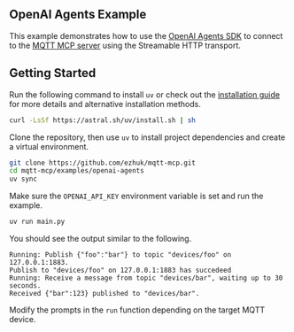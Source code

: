 ## OpenAI Agents Example

This example demonstrates how to use the [OpenAI Agents SDK](https://github.com/openai/openai-agents-python) to connect to the [MQTT MCP server](https://github.com/ezhuk/mqtt-mcp) using the Streamable HTTP transport.

## Getting Started

Run the following command to install `uv` or check out the [installation guide](https://docs.astral.sh/uv/getting-started/installation/) for more details and alternative installation methods.

```bash
curl -LsSf https://astral.sh/uv/install.sh | sh
```

Clone the repository, then use `uv` to install project dependencies and create a virtual environment.

```bash
git clone https://github.com/ezhuk/mqtt-mcp.git
cd mqtt-mcp/examples/openai-agents
uv sync
```

Make sure the `OPENAI_API_KEY` environment variable is set and run the example.

```bash
uv run main.py
```

You should see the output similar to the following.

```text
Running: Publish {"foo":"bar"} to topic "devices/foo" on 127.0.0.1:1883.
Publish to "devices/foo" on 127.0.0.1:1883 has succedeed
Running: Receive a message from topic "devices/bar", waiting up to 30 seconds.
Received {"bar":123} published to "devices/bar".
```

Modify the prompts in the `run` function depending on the target MQTT device.
